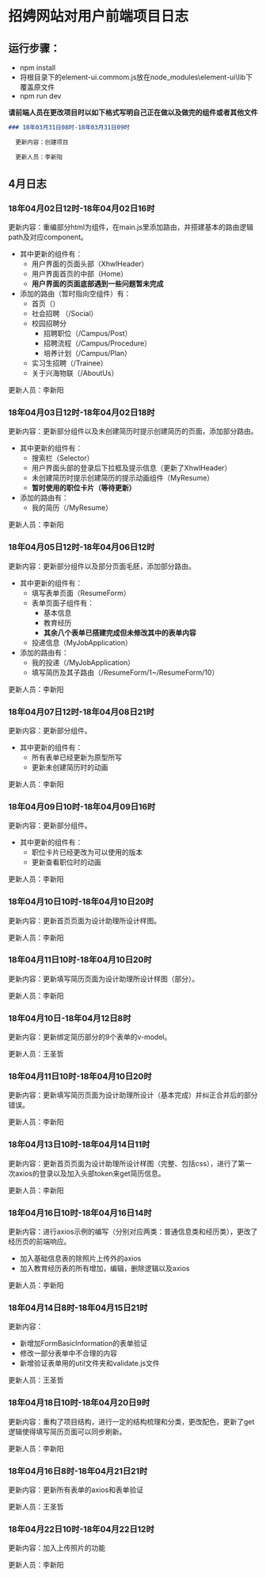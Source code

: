 # 招娉网站对用户前端项目日志
## 运行步骤：
- npm install
- 将根目录下的element-ui.commom.js放在node_modules\element-ui\lib下覆盖原文件
- npm run dev

**请前端人员在更改项目时以如下格式写明自己正在做以及做完的组件或者其他文件**
```markdown
### 18年03月31日08时-18年03月31日09时 
  
  更新内容：创建项目 
  
  更新人员：李新阳
```
## 4月日志
 
 ### 18年04月02日12时-18年04月02日16时 
  
  更新内容：重编部分html为组件，在main.js里添加路由，并搭建基本的路由逻辑path及对应component。
  - 其中更新的组件有：
    + 用户界面的页面头部（XhwlHeader）
    + 用户界面首页的中部（Home）
    + **用户界面的页面底部遇到一些问题暂未完成**
  - 添加的路由（暂时指向空组件）有：
    + 首页（）
    + 社会招聘 （/Social）
    + 校园招聘分
        + 招聘职位（/Campus/Post）
        + 招聘流程（/Campus/Procedure）
        + 培养计划（/Campus/Plan）
    + 实习生招聘（/Trainee）
    + 关于兴海物联（/AboutUs）
  
  更新人员：李新阳
  
  ### 18年04月03日12时-18年04月02日18时 
  
  更新内容：更新部分组件以及未创建简历时提示创建简历的页面，添加部分路由。
  - 其中更新的组件有：
    + 搜索栏（Selector）
    + 用户界面头部的登录后下拉框及提示信息（更新了XhwlHeader）
    + 未创建简历时提示创建简历的提示动画组件（MyResume）
    +  **暂时使用的职位卡片（等待更新）**
  - 添加的路由有：
    + 我的简历（/MyResume）
    
  更新人员：李新阳
  
   ### 18年04月05日12时-18年04月06日12时 
  
  更新内容：更新部分组件以及部分页面毛胚，添加部分路由。
  - 其中更新的组件有：
    + 填写表单页面（ResumeForm）
    + 表单页面子组件有：
       + 基本信息
       + 教育经历
       + **其余八个表单已搭建完成但未修改其中的表单内容**
    + 投递信息（MyJobApplication）
  - 添加的路由有：
    + 我的投递（/MyJobApplication）
    + 填写简历及其子路由（/ResumeForm/1~/ResumeForm/10）
    
  更新人员：李新阳
  
   ### 18年04月07日12时-18年04月08日21时 
	
   更新内容：更新部分组件。
  - 其中更新的组件有：
    + 所有表单已经更新为原型所写
    + 更新未创建简历时的动画
  
    
  更新人员：李新阳
  
   ### 18年04月09日10时-18年04月09日16时 
	
   更新内容：更新部分组件。
  - 其中更新的组件有：
    + 职位卡片已经更改为可以使用的版本
    + 更新查看职位时的动画
  
    
  更新人员：李新阳
  
   ### 18年04月10日10时-18年04月10日20时 
	
   更新内容：更新首页页面为设计助理所设计样图。
  
  更新人员：李新阳
  
   ### 18年04月11日10时-18年04月10日20时 
	
   更新内容：更新填写简历页面为设计助理所设计样图（部分）。
  
  更新人员：李新阳
  
  ### 18年04月10日-18年04月12日8时 
	
  更新内容：更新绑定简历部分的9个表单的v-model。
  
  更新人员：王圣哲
  
   ### 18年04月11日10时-18年04月10日20时 
	
   更新内容：更新填写简历页面为设计助理所设计（基本完成）并纠正合并后的部分错误。
  
  更新人员：李新阳
  
   ### 18年04月13日10时-18年04月14日11时 
	
   更新内容：更新首页页面为设计助理所设计样图（完整、包括css），进行了第一次axios的登录以及加入头部token来get简历信息。
  
  更新人员：李新阳
  
  ### 18年04月16日10时-18年04月16日14时 
   
  更新内容：进行axios示例的编写（分别对应两类：普通信息类和经历类），更改了经历页的前端响应。
   - 加入基础信息表的除照片上传外的axios
   - 加入教育经历表的所有增加，编辑，删除逻辑以及axios

  更新人员：李新阳
  

   ### 18年04月14日8时-18年04月15日21时 
	
   更新内容：
   - 新增加FormBasicInformation的表单验证
   - 修改一部分表单中不合理的内容
   - 新增验证表单用的util文件夹和validate.js文件

  更新人员：王圣哲
  
   ### 18年04月18日10时-18年04月20日9时 
   
  更新内容：重构了项目结构，进行一定的结构梳理和分类，更改配色，更新了get逻辑使得填写简历页面可以同步刷新。


  更新人员：李新阳
  
   ### 18年04月16日8时-18年04月21日21时 
	
  更新内容：更新所有表单的axios和表单验证
  
  
  更新人员：王圣哲
  
 ### 18年04月22日10时-18年04月22日12时 
   
  更新内容：加入上传照片的功能

  更新人员：李新阳
  

